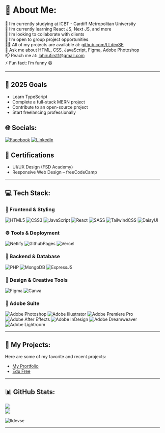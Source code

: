 # 💫 About Me:
🔭 I’m currently studying at ICBT - Cardiff Metropolitan University <br>
🌱 I’m currently learning React JS, Next JS, and more <br>
👯 I’m looking to collaborate with clients <br>
🤝 I’m open to group project opportunities <br>
👨‍💻 All of my projects are available at: [github.com/LLdevSE](https://github.com/LLdevSE) <br>
💬 Ask me about HTML, CSS, JavaScript, Figma, Adobe Photoshop <br>
📫 Reach me at: lahirufirst1@gmail.com <br>
⚡ Fun fact: I’m funny 😄

---

## 🎯 2025 Goals
- Learn TypeScript
- Complete a full-stack MERN project
- Contribute to an open-source project
- Start freelancing professionally
  


## 🌐 Socials:
[![Facebook](https://img.shields.io/badge/Facebook-%231877F2.svg?logo=Facebook&logoColor=white)](https://facebook.com/LahiruLakshan) 
[![LinkedIn](https://img.shields.io/badge/LinkedIn-%230077B5.svg?logo=linkedin&logoColor=white)](https://linkedin.com/in/lahirulakshan)



## 🏅 Certifications
- UI/UX Design (FSD Academy)
- Responsive Web Design – freeCodeCamp
  
---

## 💻 Tech Stack:

### 🚀 Frontend & Styling
![HTML5](https://img.shields.io/badge/html5-%23E34F26.svg?style=for-the-badge&logo=html5&logoColor=white)
![CSS3](https://img.shields.io/badge/css3-%231572B6.svg?style=for-the-badge&logo=css3&logoColor=white)
![JavaScript](https://img.shields.io/badge/javascript-%23323330.svg?style=for-the-badge&logo=javascript&logoColor=%23F7DF1E)
![React](https://img.shields.io/badge/react-%2320232a.svg?style=for-the-badge&logo=react&logoColor=%2361DAFB)
![SASS](https://img.shields.io/badge/SASS-hotpink.svg?style=for-the-badge&logo=SASS&logoColor=white)
![TailwindCSS](https://img.shields.io/badge/tailwindcss-%2338B2AC.svg?style=for-the-badge&logo=tailwind-css&logoColor=white)
![DaisyUI](https://img.shields.io/badge/daisyui-5A0EF8?style=for-the-badge&logo=daisyui&logoColor=white)

### ⚙️ Tools & Deployment
![Netlify](https://img.shields.io/badge/netlify-%23000000.svg?style=for-the-badge&logo=netlify&logoColor=#00C7B7)
![GithubPages](https://img.shields.io/badge/github%20pages-121013?style=for-the-badge&logo=github&logoColor=white)
![Vercel](https://img.shields.io/badge/vercel-%23000000.svg?style=for-the-badge&logo=vercel&logoColor=white)

### 💾 Backend & Database
![PHP](https://img.shields.io/badge/php-%23777BB4.svg?style=for-the-badge&logo=php&logoColor=white)
![MongoDB](https://img.shields.io/badge/MongoDB-%234ea94b.svg?style=for-the-badge&logo=mongodb&logoColor=white)
![ExpressJS](https://img.shields.io/badge/express.js-%23404d59.svg?style=for-the-badge&logo=express&logoColor=white)

### 🎨 Design & Creative Tools
![Figma](https://img.shields.io/badge/figma-%23F24E1E.svg?style=for-the-badge&logo=figma&logoColor=white)
![Canva](https://img.shields.io/badge/Canva-%2300C4CC.svg?style=for-the-badge&logo=Canva&logoColor=white)

### 🧠 Adobe Suite
![Adobe Photoshop](https://img.shields.io/badge/adobe%20photoshop-%2331A8FF.svg?style=for-the-badge&logo=adobe%20photoshop&logoColor=white)
![Adobe Illustrator](https://img.shields.io/badge/adobe%20illustrator-%23FF9A00.svg?style=for-the-badge&logo=adobe%20illustrator&logoColor=white)
![Adobe Premiere Pro](https://img.shields.io/badge/Adobe%20Premiere%20Pro-9999FF.svg?style=for-the-badge&logo=Adobe%20Premiere%20Pro&logoColor=white)
![Adobe After Effects](https://img.shields.io/badge/Adobe%20After%20Effects-9999FF.svg?style=for-the-badge&logo=Adobe%20After%20Effects&logoColor=white)
![Adobe InDesign](https://img.shields.io/badge/Adobe%20InDesign-49021F?style=for-the-badge&logo=adobeindesign&logoColor=FF3366)
![Adobe Dreamweaver](https://img.shields.io/badge/Adobe%20Dreamweaver-FF61F6.svg?style=for-the-badge&logo=Adobe%20Dreamweaver&logoColor=white)
![Adobe Lightroom](https://img.shields.io/badge/Adobe%20Lightroom-31A8FF.svg?style=for-the-badge&logo=Adobe%20Lightroom&logoColor=white)

---

## 🌟 My Projects:
Here are some of my favorite and recent projects:

- [My Prortfolio](https://lahirudev-portfolio.netlify.app/)
- [Edu Free](https://edu-free.netlify.app/)

---

## 📊 GitHub Stats:

![](https://github-readme-stats.vercel.app/api?username=LLdevSE&theme=tokyonight&hide_border=true&include_all_commits=true&count_private=true)<br/>
![](https://github-readme-streak-stats.herokuapp.com/?user=LLdevSE&theme=tokyonight&hide_border=true)<br/>
<p><img align="center" src="https://github-readme-streak-stats.herokuapp.com/?user=lldevse&" alt="lldevse" /></p>

---
